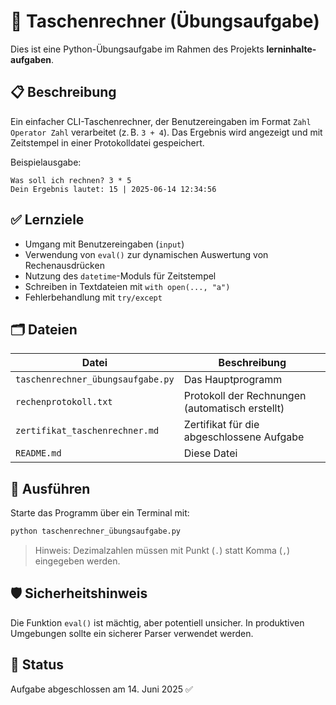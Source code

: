 # 🧮 Taschenrechner (Übungsaufgabe)

Dies ist eine Python-Übungsaufgabe im Rahmen des Projekts **lerninhalte-aufgaben**.

## 📋 Beschreibung

Ein einfacher CLI-Taschenrechner, der Benutzereingaben im Format `Zahl Operator Zahl` verarbeitet (z. B. `3 + 4`). Das Ergebnis wird angezeigt und mit Zeitstempel in einer Protokolldatei gespeichert.

Beispielausgabe:
```
Was soll ich rechnen? 3 * 5
Dein Ergebnis lautet: 15 | 2025-06-14 12:34:56
```

## ✅ Lernziele

- Umgang mit Benutzereingaben (`input`)
- Verwendung von `eval()` zur dynamischen Auswertung von Rechenausdrücken
- Nutzung des `datetime`-Moduls für Zeitstempel
- Schreiben in Textdateien mit `with open(..., "a")`
- Fehlerbehandlung mit `try/except`

## 🗂️ Dateien

| Datei | Beschreibung |
|-------|--------------|
| `taschenrechner_übungsaufgabe.py` | Das Hauptprogramm |
| `rechenprotokoll.txt` | Protokoll der Rechnungen (automatisch erstellt) |
| `zertifikat_taschenrechner.md` | Zertifikat für die abgeschlossene Aufgabe |
| `README.md` | Diese Datei |

## 🚀 Ausführen

Starte das Programm über ein Terminal mit:
```bash
python taschenrechner_übungsaufgabe.py
```

> Hinweis: Dezimalzahlen müssen mit Punkt (`.`) statt Komma (`,`) eingegeben werden.

## 🛡️ Sicherheitshinweis

Die Funktion `eval()` ist mächtig, aber potentiell unsicher. In produktiven Umgebungen sollte ein sicherer Parser verwendet werden.

## 📅 Status

Aufgabe abgeschlossen am 14. Juni 2025 ✅

